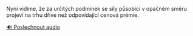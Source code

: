 
Nyní vidíme, že za určitých podmínek se síly působící v opačném směru projeví na trhu dříve než odpovídající cenová prémie.

[🔊 Poslechnout audio](/data/7-paragraphs/audio/chapter_99/para_005-Nyn-vidme-e-za-uritch-podmnek-se-sly-psob.mp3)
